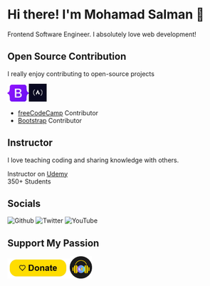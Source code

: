 # Hi there! I'm Mohamad Salman 👋

Frontend Software Engineer. I absolutely love web development!

## Open Source Contribution

I really enjoy contributing to open-source projects

<p><a href="https://github.com/twbs/bootstrap" style="text-decoration: none !important;"><img src="images/bootstrap-logo.svg" alt="Bootstrap" height="38"></a><a href="https://github.com/freeCodeCamp/freeCodeCamp" style="text-decoration: none !important;"><img src="images/freecodecamp.png" alt="freeCodeCamp" height="40"></a>



</p>


- [freeCodeCamp](https://github.com/freeCodeCamp/freeCodeCamp) Contributor
- [Bootstrap](https://github.com/twbs/bootstrap) Contributor

## Instructor
I love teaching coding and sharing knowledge with others.

Instructor on [Udemy](https://www.udemy.com/user/hamude-52/)   
350+ Students

## Socials

<p><a href="https://github.com/MohamadSalman11" target="_blank" style="text-decoration: none !important;"><img alt="Github" src="https://img.shields.io/badge/GitHub-%2312100E.svg?&style=for-the-badge&logo=Github&logoColor=white" /></a> <a href="https://x.com/MohmadSalmanDev" target="_blank" style="text-decoration: none !important;"><img alt="Twitter" src="https://img.shields.io/badge/Twitter-1DA1F2?style=for-the-badge&logo=Twitter&logoColor=white" /></a> <a href="https://www.youtube.com/@LofiCoding11/videos" target="_blank" style="text-decoration: none !important;"><img alt="YouTube" src="https://img.shields.io/badge/YouTube-FF0000?style=for-the-badge&logo=YouTube&logoColor=white" /></a>



</p>




## Support My Passion
<p><a href="https://paypal.com/donate/?hosted_button_id=L24ZCZREEDDJ4" style="text-decoration: none !important;"><img src="images/donate-button.png" alt="Donate with PayPal" style="width: 140px !important; height: 45px !important;"></a><img src="images/LofiCoding-logo.png" alt="LofiCoding logo" width="50px" height="50px"></p>
